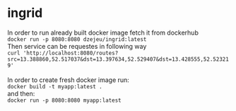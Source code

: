 # ingrid

In order to run already built docker image fetch it from dockerhub<br/>
```docker run -p 8080:8080 dzejeu/ingrid:latest```<br/>
Then service can be requestes in following way<br/>
```curl 'http://localhost:8080/routes?src=13.388860,52.517037&dst=13.397634,52.529407&dst=13.428555,52.523219'```<br/>
<br/>
In order to create fresh docker image run:<br/>
```docker build -t myapp:latest .```<br/>
and then:<br/>
```docker run -p 8080:8080 myapp:latest```
